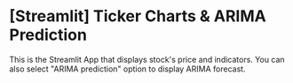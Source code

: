 # [Streamlit] Ticker Charts & ARIMA Prediction

This is the Streamlit App that displays stock's price and indicators. You can also select "ARIMA prediction" option to display ARIMA forecast.
